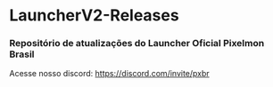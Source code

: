 # LauncherV2-Releases
### Repositório de atualizações do Launcher Oficial Pixelmon Brasil
Acesse nosso discord: https://discord.com/invite/pxbr
